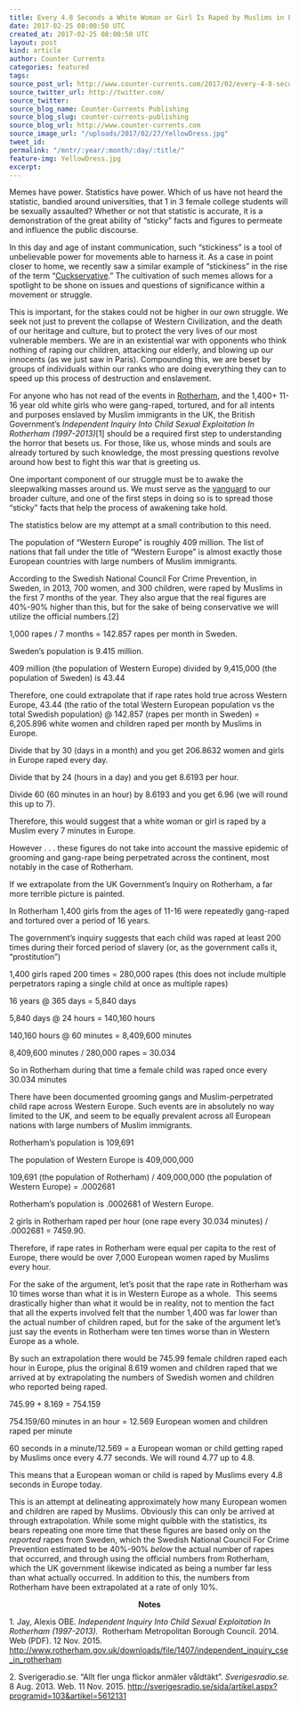 ```yaml
---
title: Every 4.8 Seconds a White Woman or Girl Is Raped by Muslims in Europe
date: 2017-02-25 08:00:50 UTC
created_at: 2017-02-25 08:00:50 UTC
layout: post
kind: article
author: Counter Currents
categories: featured
tags: 
source_post_url: http://www.counter-currents.com/2017/02/every-4-8-seconds-a-white-woman-or-girl-is-raped-by-muslims-in-europe/
source_twitter_url: http://twitter.com/
source_twitter: 
source_blog_name: Counter-Currents Publishing
source_blog_slug: counter-currents-publishing
source_blog_url: http://www.counter-currents.com
source_image_url: "/uploads/2017/02/27/YellowDress.jpg"
tweet_id: 
permalink: "/mntr/:year/:month/:day/:title/"
feature-img: YellowDress.jpg
excerpt: 
---
```

<p>Memes have power. Statistics have power. Which of us have not heard the statistic, bandied around universities, that 1 in 3 female college students will be sexually assaulted? Whether or not that statistic is accurate, it is a demonstration of the great ability of “sticky” facts and figures to permeate and influence the public discourse.</p>
<p><span id="more-58985"></span>In this day and age of instant communication, such “stickiness” is a tool of unbelievable power for movements able to harness it. As a case in point closer to home, we recently saw a similar example of “stickiness” in the rise of the term “<a href="http://www.counter-currents.com/2015/07/the-conscience-of-a-cuckservative/" target="_blank">Cuckservative</a>.” The cultivation of such memes allows for a spotlight to be shone on issues and questions of significance within a movement or struggle.</p>

<p>This is important, for the stakes could not be higher in our own struggle. We seek not just to prevent the collapse of Western Civilization, and the death of our heritage and culture, but to protect the very lives of our most vulnerable members. We are in an existential war with opponents who think nothing of raping our children, attacking our elderly, and blowing up our innocents (as we just saw in Paris). Compounding this, we are beset by groups of individuals within our ranks who are doing everything they can to speed up this process of destruction and enslavement.</p>

<p>For anyone who has not read of the events in <a href="http://www.counter-currents.com/tag/rotherham/" target="_blank">Rotherham</a>, and the 1,400+ 11-16 year old white girls who were gang-raped, tortured, and for all intents and purposes enslaved by Muslim immigrants in the UK, the British Government’s <em>Independent Inquiry Into Child Sexual Exploitation In Rotherham (1997-2013)</em>[1] should be a required first step to understanding the horror that besets us. For those, like us, whose minds and souls are already tortured by such knowledge, the most pressing questions revolve around how best to fight this war that is greeting us.</p>

<p>One important component of our struggle must be to awake the sleepwalking masses around us. We must serve as the <a href="http://www.counter-currents.com/2015/11/vanguardism-hope-for-the-future/" target="_blank">vanguard</a> to our broader culture, and one of the first steps in doing so is to spread those “sticky” facts that help the process of awakening take hold.</p>

<p>The statistics below are my attempt at a small contribution to this need.</p>

<p>The population of “Western Europe” is roughly 409 million. The list of nations that fall under the title of “Western Europe” is almost exactly those European countries with large numbers of Muslim immigrants.</p>

<p>According to the Swedish National Council For Crime Prevention, in Sweden, in 2013, 700 women, and 300 children, were raped by Muslims in the first 7 months of the year. They also argue that the real figures are 40%-90% higher than this, but for the sake of being conservative we will utilize the official numbers.[2]</p>
<p>1,000 rapes / 7 months = 142.857 rapes per month in Sweden.</p>

<p>Sweden’s population is 9.415 million.</p>

<p>409 million (the population of Western Europe) divided by 9,415,000 (the population of Sweden) is 43.44</p>

<p>Therefore, one could extrapolate that if rape rates hold true across Western Europe, 43.44 (the ratio of the total Western European population vs the total Swedish population) @ 142.857 (rapes per month in Sweden) = 6,205.896 white women and children raped per month by Muslims in Europe.</p>

<p>Divide that by 30 (days in a month) and you get 206.8632 women and girls in Europe raped every day.</p>

<p>Divide that by 24 (hours in a day) and you get 8.6193 per hour.</p>

<p>Divide 60 (60 minutes in an hour) by 8.6193 and you get 6.96 (we will round this up to 7).</p>

<p>Therefore, this would suggest that a white woman or girl is raped by a Muslim every 7 minutes in Europe.</p>

<p>However . . . these figures do not take into account the massive epidemic of grooming and gang-rape being perpetrated across the continent, most notably in the case of Rotherham.</p>

<p>If we extrapolate from the UK Government’s Inquiry on Rotherham, a far more terrible picture is painted.</p>

<p>In Rotherham 1,400 girls from the ages of 11-16 were repeatedly gang-raped and tortured over a period of 16 years.</p>

<p>The government’s inquiry suggests that each child was raped at least 200 times during their forced period of slavery (or, as the government calls it, “prostitution”)</p>

<p>1,400 girls raped 200 times = 280,000 rapes (this does not include multiple perpetrators raping a single child at once as multiple rapes)</p>

<p>16 years @ 365 days = 5,840 days</p>

<p>5,840 days @ 24 hours = 140,160 hours</p>

<p>140,160 hours @ 60 minutes = 8,409,600 minutes</p>

<p>8,409,600 minutes / 280,000 rapes = 30.034</p>

<p>So in Rotherham during that time a female child was raped once every 30.034 minutes</p>

<p>There have been documented grooming gangs and Muslim-perpetrated child rape across Western Europe. Such events are in absolutely no way limited to the UK, and seem to be equally prevalent across all European nations with large numbers of Muslim immigrants.</p>

<p>Rotherham’s population is 109,691</p>

<p>The population of Western Europe is 409,000,000</p>

<p>109,691 (the population of Rotherham) / 409,000,000 (the population of Western Europe) = .0002681</p>

<p>Rotherham’s population is .0002681 of Western Europe.</p>

<p>2 girls in Rotherham raped per hour (one rape every 30.034 minutes) / .0002681 = 7459.90.</p>

<p>Therefore, if rape rates in Rotherham were equal per capita to the rest of Europe, there would be over 7,000 European women raped by Muslims every hour.</p>

<p>For the sake of the argument, let’s posit that the rape rate in Rotherham was 10 times worse than what it is in Western Europe as a whole.  This seems drastically higher than what it would be in reality, not to mention the fact that all the experts involved felt that the number 1,400 was far lower than the actual number of children raped, but for the sake of the argument let’s just say the events in Rotherham were ten times worse than in Western Europe as a whole.</p>

<p>By such an extrapolation there would be 745.99 female children raped each hour in Europe, plus the original 8.619 women and children raped that we arrived at by extrapolating the numbers of Swedish women and children who reported being raped.</p>

<p>745.99 + 8.169 = 754.159</p>

<p>754.159/60 minutes in an hour = 12.569 European women and children raped per minute</p>

<p>60 seconds in a minute/12.569 = a European woman or child getting raped by Muslims once every 4.77 seconds. We will round 4.77 up to 4.8.</p>

<p>This means that a European woman or child is raped by Muslims every 4.8 seconds in Europe today.</p>

<p>This is an attempt at delineating approximately how many European women and children are raped by Muslims. Obviously this can only be arrived at through extrapolation. While some might quibble with the statistics, its bears repeating one more time that these figures are based only on the <em>reported</em> rapes from Sweden, which the Swedish National Council For Crime Prevention estimated to be 40%-90% <em>below</em> the actual number of rapes that occurred, and through using the official numbers from Rotherham, which the UK government likewise indicated as being a number far less than what actually occurred. In addition to this, the numbers from Rotherham have been extrapolated at a rate of only 10%.</p>

<p style="text-align: center;"><strong>Notes</strong></p>

<p>1. Jay, Alexis OBE. <em>Independent Inquiry Into Child Sexual Exploitation In Rotherham (1997-2013). </em> Rotherham Metropolitan Borough Council. 2014. Web (PDF). 12 Nov. 2015. <a href="http://www.rotherham.gov.uk/downloads/file/1407/independent_inquiry_cse_in_rotherham" target="_blank">http://www.rotherham.gov.uk/downloads/file/1407/independent_inquiry_cse_in_rotherham</a></p>

<p>2. Sverigeradio.se. “Allt fler unga flickor anmäler våldtäkt”. <em>Sverigesradio.se.</em> 8 Aug. 2013. Web. 11 Nov. 2015. <a href="http://sverigesradio.se/sida/artikel.aspx?programid=103&amp;artikel=5612131" target="_blank">http://sverigesradio.se/sida/artikel.aspx?programid=103&amp;artikel=5612131</a></p>
